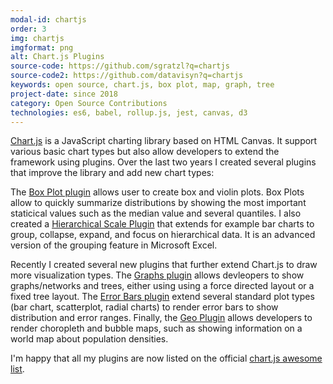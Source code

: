 ```yaml
---
modal-id: chartjs
order: 3
img: chartjs
imgformat: png
alt: Chart.js Plugins
source-code: https://github.com/sgratzl?q=chartjs
source-code2: https://github.com/datavisyn?q=chartjs
keywords: open source, chart.js, box plot, map, graph, tree
project-date: since 2018
category: Open Source Contributions
technologies: es6, babel, rollup.js, jest, canvas, d3
---
```


[Chart.js](https://www.chartjs.org/) is a JavaScript charting library based on HTML Canvas. It support various basic chart types but also allow developers to extend the framework using plugins. Over the last two years I created several plugins that improve the library and add new chart types:

The [Box Plot plugin](https://github.com/datavisyn/chartjs-chart-box-and-violin-plot) allows user to create box and violin plots. Box Plots allow to quickly summarize distributions by showing the most important staticical values such as the median value and several quantiles. I also created a [Hierarchical Scale Plugin](https://github.com/datavisyn/chartjs-scale-hierarchical) that extends for example bar charts to group, collapse, expand, and focus on hierarchical data. It is an advanced version of the grouping feature in Microsoft Excel.

Recently I created several new plugins that further extend Chart.js to draw more visualization types. The [Graphs plugin](https://github.com/sgratzl/chartjs-chart-graph) allows devleopers to show graphs/networks and trees, either using using a force directed layout or a fixed tree layout. The [Error Bars plugin](https://github.com/sgratzl/chartjs-chart-error-bars) extend several standard plot types (bar chart, scatterplot, radial charts) to render error bars to show distribution and error ranges. Finally, the [Geo Plugin](https://github.com/sgratzl/chartjs-chart-geo) allows developers to render choropleth and bubble maps, such as showing information on a world map about population densities.

I'm happy that all my plugins are now listed on the official [chart.js awesome list](https://github.com/chartjs/awesome).
